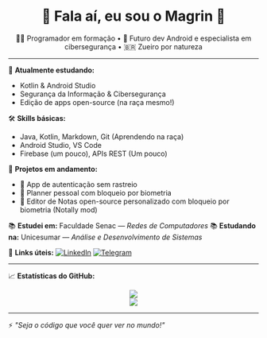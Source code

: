 <h1 align="center">👾 Fala aí, eu sou o Magrin 👾</h1>
<p align="center">
  👨‍💻 Programador em formação • 🚀 Futuro dev Android e especialista em cibersegurança • 🇧🇷 Zueiro por natureza
</p>

---

🧠 **Atualmente estudando:**
- Kotlin & Android Studio
- Segurança da Informação & Cibersegurança
- Edição de apps open-source (na raça mesmo!)

🛠️ **Skills básicas:**
- Java, Kotlin, Markdown, Git (Aprendendo na raça)
- Android Studio, VS Code
- Firebase (um pouco), APIs REST (Um pouco)

📱 **Projetos em andamento:**
- 🔐 App de autenticação sem rastreio
- 📅 Planner pessoal com bloqueio por biometria
- 📲 Editor de Notas open-source personalizado com bloqueio por biometria (Notally mod)

📚 **Estudei em:** Faculdade Senac — *Redes de Computadores*
📚 **Estudando na:** Unicesumar — *Análise e Desenvolvimento de Sistemas*

🔗 **Links úteis:**
[![LinkedIn](https://img.shields.io/badge/-LinkedIn-0A66C2?style=flat&logo=linkedin&logoColor=white)](https://linkedin.com/in/marcelo-paiva-ti)
[![Telegram](https://img.shields.io/badge/-Telegram-2CA5E0?style=flat&logo=telegram&logoColor=white)](https://t.me/++GIC1h2Ws2_03NTMx)

---

📈 **Estatísticas do GitHub:**

<p align="center">
  <img src="https://github-readme-stats.vercel.app/api?username=MagrinGeek&show_icons=true&theme=tokyonight&count_private=true" />
  <br/>
  <img src="https://github-readme-stats.vercel.app/api/top-langs/?username=MagrinGeek&layout=compact&theme=tokyonight" />
</p>

---

⚡ *"Seja o código que você quer ver no mundo!"*
